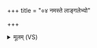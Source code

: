 +++
title = "०४ नमस्ते लाङ्गलेभ्यो"

+++
<details><summary>मूलम् (VS)</summary>

नम॑स्ते॒ लाङ्ग॑लेभ्यो॒ नम॑ ईषायु॒गेभ्यः॑।  
वी॒रुत्क्षे॑त्रिय॒नाश॒न्यप॑ क्षेत्रि॒यमु॑च्छतु ॥
</details>